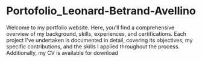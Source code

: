 # Portofolio_Leonard-Betrand-Avellino
Welcome to my portfolio website. Here, you’ll find a comprehensive overview of my background, skills, experiences, and certifications. Each project I've undertaken is documented in detail, covering its objectives, my specific contributions, and the skills I applied throughout the process. Additionally, my CV is available for download
